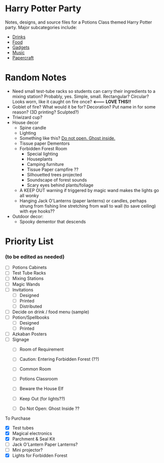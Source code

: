 # Harry Potter Party

Notes, designs, and source files for a Potions Class themed Harry Potter party. Major subcategories include:

- [Drinks](./Drinks/)
- [Food](Food.md)
- [Gadgets](./Gadgets/)
- [Music](Music.md)
- [Papercraft](./Papercraft/)

# Random Notes

- Need small test-tube racks so students can carry their ingredients to a mixing station? Probably, yes. Simple, small. Rectangular? Circular? Looks worn, like it caught on fire once?  **<--- LOVE THIS!!** 
- Goblet of fire? What would it be for? Decoration? Put name in for some reason?  (3D printing? Sculpted?)
- Triwizard cup?
- House decor
    - Spine candle
    - Lighting
    - Something like this? [Do not open. Ghost inside.](https://twitter.com/haleshannon/status/1033394022960623616)
    - Tissue paper Dementors
    - Forbidden Forest Room
      - Special lighting
      - Houseplants
      - Camping furniture
      - Tissue Paper campfire ??
      - Silhouetted trees projected
      - Soundscape of forest sounds
      - Scary eyes behind plants/foliage
    - A KEEP OUT warning if triggered by magic wand makes the lights go all wonky 
    - Hanging Jack O'Lanterns (paper lanterns) or candles, perhaps strung from fishing line stretching from wall to wall (to save ceiling) with eye hooks??
- Outdoor decor:
    - Spooky dementor that descends



# Priority List 

### (to be edited as needed)

- [ ] Potions Cabinets
- [ ] Test Tube Racks
- [ ] Mixing Stations
- [ ] Magic Wands
- [ ] Invitations
  - [ ] Designed
  - [ ] Printed
  - [ ] Distributed
- [ ] Decide on drink / food menu (sample)
- [ ] Potion/Spellbooks
  - [ ] Designed
  - [ ] Printed
- [ ] Azkaban Posters
- [ ] Signage
  - [ ] Room of Requirement
  - [ ] Caution: Entering Forbidden Forest (??)
  - [ ] Common Room
  - [ ] Potions Classroom
  - [ ] Beware the House Elf
  - [ ] Keep Out (for lights??)
  - [ ] Do Not Open: Ghost Inside ??



To Purchase

- [x] Test tubes
- [x] Magical electronics
- [x] Parchment & Seal Kit
- [ ] Jack O'Lantern Paper Lanterns?
- [ ] Mini projector?
- [x] Lights for Forbidden Forest
